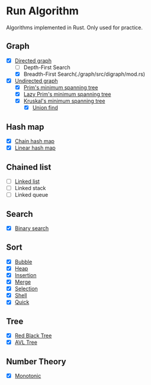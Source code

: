 # Run Algorithm

Algorithms implemented in Rust. Only used for practice.

## Graph
- [x] [Directed graph](./graph/src/digraph/mod.rs)
    - [ ] Depth-First Search
    - [x] Breadth-First Search(./graph/src/digraph/mod.rs)
- [x] [Undirected graph](./graph/src/ungraph/mod.rs)
    - [x] [Prim's minimum spanning tree](./graph/src/ungraph/mst.rs)
    - [x] [Lazy Prim's minimum spanning tree](./graph/src/ungraph/mst.rs)
    - [x] [Kruskal's minimum spanning tree](./graph/src/ungraph/mst.rs)
        - [x] [Union find](./union_find/src/lib.rs)

## Hash map
- [x] [Chain hash map](./hash_map/src/chain_hash_map.rs)
- [x] [Linear hash map](./hash_map/src/linear_hash_map.rs)

## Chained list
- [ ] [Linked list](./linked_list/src/lib.rs)
- [ ] Linked stack
- [ ] Linked queue

## Search
- [x] [Binary search](./search/src/binary_search.rs)

## Sort
- [x] [Bubble](./sort/src/bubble.rs)
- [x] [Heap](./sort/src/heap.rs)
- [x] [Insertion](./sort/src/insertion.rs)
- [x] [Merge](./sort/src/merge.rs)
- [x] [Selection](./sort/src/selection.rs)
- [x] [Shell](./sort/src/shell.rs)
- [x] [Quick](./sort/src/quick.rs)

## Tree
- [x] [Red Black Tree](./tree/src/red_black_tree)
- [x] [AVL Tree](./tree/src/avl_tree)

## Number Theory
- [x] [Monotonic](./number_theory/src/monotonic.rs)
